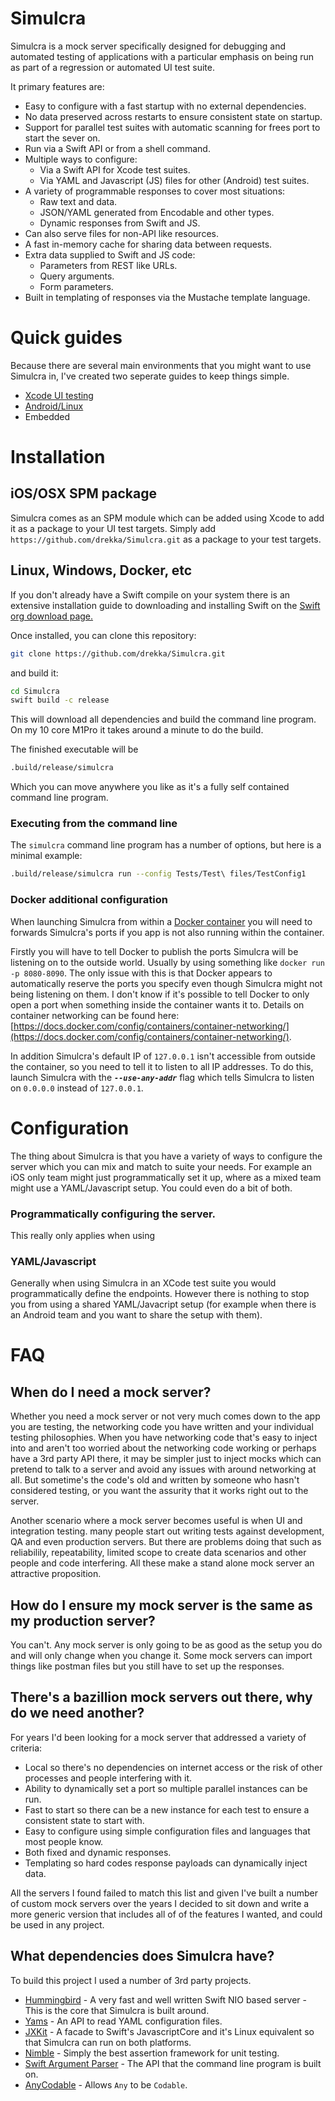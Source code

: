 # Simulcra

Simulcra is a mock server specifically designed for debugging and automated testing of applications with a particular emphasis on being run as part of a regression or automated UI test suite.

It primary features are:

* Easy to configure with a fast startup with no external dependencies.
* No data preserved across restarts to ensure consistent state on startup.
* Support for parallel test suites with automatic scanning for frees port to start the sever on.
* Run via a Swift API or from a shell command.
* Multiple ways to configure:
    * Via a Swift API for Xcode test suites.
    * Via YAML and Javascript (JS) files for other (Android) test suites.
* A variety of programmable responses to cover most situations:
    * Raw text and data.
    * JSON/YAML generated from Encodable and other types.
    * Dynamic responses from Swift and JS.
* Can also serve files for non-API like resources.
* A fast in-memory cache for sharing data between requests. 
* Extra data supplied to Swift and JS code:
    * Parameters from REST like URLs.
    * Query arguments.
    * Form parameters. 
* Built in templating of responses via the Mustache template language.

# Quick guides

Because there are several main environments that you might want to use Simulcra in, I've created two seperate guides to keep things simple.

* [Xcode UI testing](Xcode.md)
* [Android/Linux](Linux.md)
* Embedded

# Installation

## iOS/OSX SPM package

Simulcra comes as an SPM module which can be added using Xcode to add it as a package to your UI test targets. Simply add `https://github.com/drekka/Simulcra.git` as a package to your test targets.

## Linux, Windows, Docker, etc

If you don't already have a Swift compile on your system there is an extensive installation guide to downloading and installing Swift on the [Swift org download page.](https://www.swift.org/download/)

Once installed, you can clone this repository:

```bash
git clone https://github.com/drekka/Simulcra.git
```

and build it:

```bash
cd Simulcra
swift build -c release
```

This will download all dependencies and build the command line program. On my 10 core M1Pro it takes around a minute to do the build.

The finished executable will be

```bash
.build/release/simulcra
```

Which you can move anywhere you like as it's a fully self contained command line program.

### Executing from the command line

The `simulcra` command line program has a number of options, but here is a minimal example:

```bash
.build/release/simulcra run --config Tests/Test\ files/TestConfig1 
```

### Docker additional configuration

When launching Simulcra from within a [Docker container][docker] you will need to forwards Simulcra's ports if you app is not also running within the container.

Firstly you will have to tell Docker to publish the ports Simulcra will be listening on to the outside world. Usually by using something like `docker run -p 8080-8090`. The only issue with this is that Docker appears to automatically reserve the ports you specify even though Simulcra might not being listening on them. I don't know if it's possible to tell Docker to only open a port when something inside the container wants it to. Details on container networking can be found here: [https://docs.docker.com/config/containers/container-networking/](https://docs.docker.com/config/containers/container-networking/).

In addition Simulcra's default IP of `127.0.0.1` isn't accessible from outside the container, so you need to tell it to listen to all IP addresses. To do this, launch Simulcra with the **_`--use-any-addr`_** flag which tells Simulcra to listen on `0.0.0.0` instead of `127.0.0.1`.

# Configuration

The thing about Simulcra is that you have a variety of ways to configure the server which you can mix and match to suite your needs. For example an iOS only team might just programmatically set it up, where as a mixed team might use a YAML/Javascript setup. You could even do a bit of both.

### Programmatically configuring the server.

This really only applies when using 

### YAML/Javascript

Generally when using Simulcra in an XCode test suite you would programmatically define the endpoints. However there is nothing to stop you from using a shared YAML/Javacript setup (for example when there is an Android team and you want to share the setup with them).


# FAQ

## When do I need a mock server?

Whether you need a mock server or not very much comes down to the app you are testing, the networking code you have written and your individual testing philosophies. When you have networking code that's easy to inject into and aren't too worried about the networking code working or perhaps have a 3rd party API there, it may be simpler just to inject mocks which can pretend to talk to a server and avoid any issues with around networking at all. But sometime's the code's old and written by someone who hasn't considered testing, or you want the assurity that it works right out to the server.

Another scenario where a mock server becomes useful is when UI and integration testing. many people start out writing tests against development, QA and even production servers. But there are problems doing that such as reliabilily, repeatability, limited scope to create data scenarios and other people and code interfering. All these make a stand alone mock server an attractive proposition.

## How do I ensure my mock server is the same as my production server?

You can't. Any mock server is only going to be as good as the setup you do and will only change when you change it. Some mock servers can import things like postman files but you still have to set up the responses.

## There's a bazillion mock servers out there, why do we need another?

For years I'd been looking for a mock server that addressed a variety of criteria:

* Local so there's no dependencies on internet access or the risk of other processes and people interfering with it.
* Ability to dynamically set a port so multiple parallel instances can be run. 
* Fast to start so there can be a new instance for each test to ensure a consistent state to start with.
* Easy to configure using simple configuration files and languages that most people know.
* Both fixed and dynamic responses.
* Templating so hard codes response payloads can dynamically inject data.

All the servers I found failed to match this list and given I've built a number of custom mock servers over the years I decided to sit down and write a more generic version that includes all of of the features I wanted, and could be used in any project.

## What dependencies does Simulcra have?

To build this project I used a number of 3rd party projects.

* [Hummingbird][hummingbird] - A very fast and well written Swift NIO based server - This is the core that Simulcra is built around.
* [Yams][yams] - An API to read YAML configuration files.
* [JXKit][jxkit] - A facade to Swift's JavascriptCore and it's Linux equivalent so that Simulcra can run on both platforms. 
* [Nimble][nimble] - Simply the best assertion framework for unit testing.
* [Swift Argument Parser][swift-argument-parser] - The API that the command line program is built on.  
* [AnyCodable][any-codable] - Allows `Any` to be `Codable`.  
  
[hummingbird]: https://github.com/hummingbird-project/hummingbird
[yams]: https://github.com/jpsim/Yams
[jxkit]: https://github.com/jectivex/JXKit
[nimble]: https://github.com/Quick/Nimble
[swift-argument-parser]: https://github.com/apple/swift-argument-parser
[any-codable]: https://github.com/Flight-School/AnyCodable
[docker]: https://www.docker.com
  
